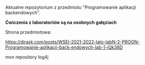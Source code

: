 Aktualne repozytorium z przedmiotu "Programowanie aplikacji backendowych".

**Ćwiczenia z laboratoriów są na osobnych gałęziach** 

Strona przedmiotowa: 

https://dirask.com/posts/WSEI-2021-2022-lato-labN-2-PROGN-Programowanie-aplikacji-back-endowych-lab-1-jQk38D

mvn repository log4j
